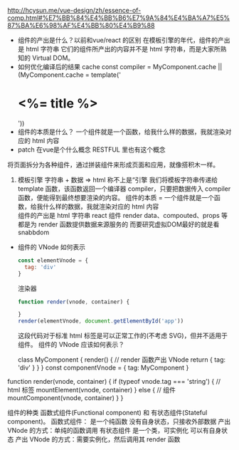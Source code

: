 http://hcysun.me/vue-design/zh/essence-of-comp.html#%E7%BB%84%E4%BB%B6%E7%9A%84%E4%BA%A7%E5%87%BA%E6%98%AF%E4%BB%80%E4%B9%88

- 组件的产出是什么？以前和vue/react 的区别
  在模板引擎的年代，组件的产出是 html 字符串
  它们的组件所产出的内容并不是 html 字符串，而是大家所熟知的 Virtual DOM。
- 如何优化编译后的结果 cache
  const compiler = MyComponent.cache || (MyComponent.cache = template('<h1><%= title %></h1>'))
- 组件的本质是什么？
  一个组件就是一个函数，给我什么样的数据，我就渲染对应的 html 内容  
- patch 在vue是个什么概念  RESTFUL 里也有这个概念


将页面拆分为各种组件，通过拼装组件来形成页面和应用，就像搭积木一样。
  1. 模板引擎
  字符串 + 数据 => html
  称不上是“引擎
  我们将模板字符串传递给 template 函数，该函数返回一个编译器 compiler，只要把数据传入 compiler 函数，便能得到最终想要渲染的内容。
  组件的本质 = 一个组件就是一个函数，给我什么样的数据，我就渲染对应的 html 内容  
  组件的产出是 html 字符串
  react 组件  render 
  data、compouted、props 等都是为 render 函数提供数据来源服务的
  而要研究虚拟DOM最好的就是看snabbdom

- 组件的 VNode 如何表示
  ``` js
  const elementVnode = {
    tag: 'div'
  }
  ```
  渲染器
  ```js
  function render(vnode, container) {

  }
  render(elementVnode, document.getElementById('app'))
  ```
  
  这段代码对于标准 html 标签是可以正常工作的(不考虑 SVG)，但并不适用于组件。 组件的 VNode 应该如何表示？

  class MyComponent {
  render() {
    // render 函数产出 VNode
    return {
      tag: 'div'
    }
  }
}
  const componentVnode = {
  tag: MyComponent
}

function render(vnode, container) {
  if (typeof vnode.tag === 'string') {
    // html 标签
    mountElement(vnode, container)
  } else {
    // 组件
    mountComponent(vnode, container)
  }
}

组件的种类
  函数式组件(Functional component) 和 有状态组件(Stateful component)。
  函数式组件： 是一个纯函数  没有自身状态，只接收外部数据 产出 VNode 的方式：单纯的函数调用
  有状态组件 是一个类，可实例化  可以有自身状态 产出 VNode 的方式：需要实例化，然后调用其 render 函数
    